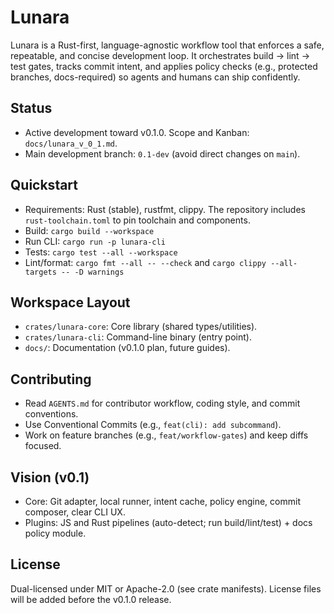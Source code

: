 # Lunara

Lunara is a Rust-first, language-agnostic workflow tool that enforces a safe, repeatable, and concise development loop. It orchestrates build → lint → test gates, tracks commit intent, and applies policy checks (e.g., protected branches, docs-required) so agents and humans can ship confidently.

## Status
- Active development toward v0.1.0. Scope and Kanban: `docs/lunara_v_0_1.md`.
- Main development branch: `0.1-dev` (avoid direct changes on `main`).

## Quickstart
- Requirements: Rust (stable), rustfmt, clippy. The repository includes `rust-toolchain.toml` to pin toolchain and components.
- Build: `cargo build --workspace`
- Run CLI: `cargo run -p lunara-cli`
- Tests: `cargo test --all --workspace`
- Lint/format: `cargo fmt --all -- --check` and `cargo clippy --all-targets -- -D warnings`

## Workspace Layout
- `crates/lunara-core`: Core library (shared types/utilities).
- `crates/lunara-cli`: Command-line binary (entry point).
- `docs/`: Documentation (v0.1.0 plan, future guides).

## Contributing
- Read `AGENTS.md` for contributor workflow, coding style, and commit conventions.
- Use Conventional Commits (e.g., `feat(cli): add subcommand`).
- Work on feature branches (e.g., `feat/workflow-gates`) and keep diffs focused.

## Vision (v0.1)
- Core: Git adapter, local runner, intent cache, policy engine, commit composer, clear CLI UX.
- Plugins: JS and Rust pipelines (auto-detect; run build/lint/test) + docs policy module.

## License
Dual-licensed under MIT or Apache-2.0 (see crate manifests). License files will be added before the v0.1.0 release.


